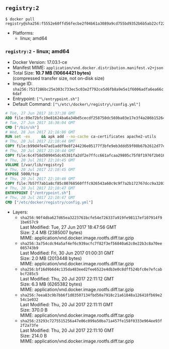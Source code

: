 ## `registry:2`

```console
$ docker pull registry@sha256:f5552e60ffd56fecbe2f04b61a3089a9cd755bd9352b6b5ab22cf2208af6a3a8
```

-	Platforms:
	-	linux; amd64

### `registry:2` - linux; amd64

-	Docker Version: 17.03.1-ce
-	Manifest MIME: `application/vnd.docker.distribution.manifest.v2+json`
-	Total Size: **10.7 MB (10664421 bytes)**  
	(compressed transfer size, not on-disk size)
-	Image ID: `sha256:751f286bc25e303c733ec5c03e2f792ce5d6fb8a9e5e1f6006adfa6ea66c6daf`
-	Entrypoint: `["\/entrypoint.sh"]`
-	Default Command: `["\/etc\/docker\/registry\/config.yml"]`

```dockerfile
# Tue, 27 Jun 2017 18:37:38 GMT
ADD file:89e72bfc19e81624ba6a34bd5cecdf258750dc569ba03e17e3f4a286b1526461 in / 
# Tue, 27 Jun 2017 18:38:04 GMT
CMD ["/bin/sh"]
# Wed, 28 Jun 2017 22:16:06 GMT
RUN set -ex     && apk add --no-cache ca-certificates apache2-utils
# Thu, 20 Jul 2017 22:10:44 GMT
COPY file:b99d4fe47ad1addf0e8f244236e05177f3bfe9eb3ddd59f08b67b2612d77c621 in /bin/registry 
# Thu, 20 Jul 2017 22:10:44 GMT
COPY file:6c4758d509045dc45381fa2df2e7ffcc661afcaa29805c75f8f1976f2b016db8 in /etc/docker/registry/config.yml 
# Thu, 20 Jul 2017 22:10:45 GMT
VOLUME [/var/lib/registry]
# Thu, 20 Jul 2017 22:10:45 GMT
EXPOSE 5000/tcp
# Thu, 20 Jul 2017 22:10:46 GMT
COPY file:7b57f7ab1a8cf85c00768560fffc926543a60c9c9f7a2b172767dcc9a3203394 in /entrypoint.sh 
# Thu, 20 Jul 2017 22:10:47 GMT
ENTRYPOINT ["/entrypoint.sh"]
# Thu, 20 Jul 2017 22:10:47 GMT
CMD ["/etc/docker/registry/config.yml"]
```

-	Layers:
	-	`sha256:90f4dba627d65ea3223761bcfe54e726337a919fe98117ef107914f91be657c9`  
		Last Modified: Tue, 27 Jun 2017 18:47:56 GMT  
		Size: 2.4 MB (2385007 bytes)  
		MIME: application/vnd.docker.image.rootfs.diff.tar.gzip
	-	`sha256:3a754cdc94a5af4ef6c939acfc7f82f3ef56840a62c0e22b3c8a70ee085743b9`  
		Last Modified: Fri, 30 Jun 2017 01:00:31 GMT  
		Size: 2.0 MB (2013448 bytes)  
		MIME: application/vnd.docker.image.rootfs.diff.tar.gzip
	-	`sha256:bf16d9b6d4c135da483eed2fee6522e4db3e0c8dff524bfc0e7efcabbcf285c5`  
		Last Modified: Thu, 20 Jul 2017 22:11:12 GMT  
		Size: 6.3 MB (6265382 bytes)  
		MIME: application/vnd.docker.image.rootfs.diff.tar.gzip
	-	`sha256:7eea83c9b7bb6f1d03507134fbd50a7918c21a61848a126418fb69e254c1e032`  
		Last Modified: Thu, 20 Jul 2017 22:11:11 GMT  
		Size: 370.0 B  
		MIME: application/vnd.docker.image.rootfs.diff.tar.gzip
	-	`sha256:23293c7275515256a47e06c099a50ba71a457fe158f0333e964ee93f2f2a73fe`  
		Last Modified: Thu, 20 Jul 2017 22:11:10 GMT  
		Size: 214.0 B  
		MIME: application/vnd.docker.image.rootfs.diff.tar.gzip
